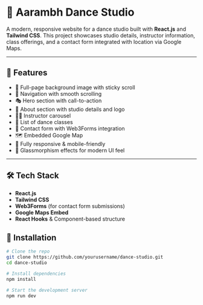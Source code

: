 # 💃 Aarambh Dance Studio

A modern, responsive website for a dance studio built with **React.js** and **Tailwind CSS**. This project showcases studio details, instructor information, class offerings, and a contact form integrated with location via Google Maps.

---

## 🚀 Features

- 📸 Full-page background image with sticky scroll
- 🧭 Navigation with smooth scrolling
- 🎭 Hero section with call-to-action
- 🙌 About section with studio details and logo
- 👯‍♂️ Instructor carousel
- 🕺 List of dance classes
- 📩 Contact form with Web3Forms integration
- 🗺️ Embedded Google Map
- 📱 Fully responsive & mobile-friendly
- 🧊 Glassmorphism effects for modern UI feel

---

## 🛠 Tech Stack

- **React.js**
- **Tailwind CSS**
- **Web3Forms** (for contact form submissions)
- **Google Maps Embed**
- **React Hooks** & Component-based structure

## 🔧 Installation

```bash
# Clone the repo
git clone https://github.com/yourusername/dance-studio.git
cd dance-studio

# Install dependencies
npm install

# Start the development server
npm run dev
